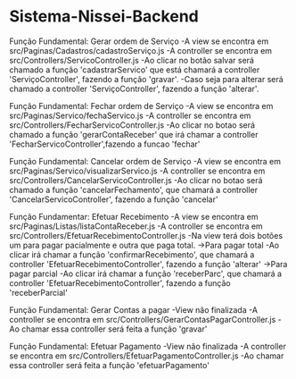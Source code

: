 # Sistema-Nissei-Backend
Função Fundamental: Gerar ordem de Serviço
-A view se encontra em src/Paginas/Cadastros/cadastroServiço.js
-A controller se encontra em src/Controllers/ServicoController.js
-Ao clicar no botão salvar será chamado a função 'cadastrarServico' que está chamará a controller 'ServiçoController', fazendo a função 'gravar'.
-Caso seja para alterar será chamado a controller 'ServiçoController', fazendo a função 'alterar'.

Função Fundamental: Fechar ordem de Serviço
-A view se encontra em src/Paginas/Servico/fechaServico.js
-A controller se encontra em src/Controllers/FecharServicoController.js
-Ao clicar no botao será chamado a função 'gerarContaReceber' que irá chamar a controller 'FecharServicoController',fazendo a funcao 'fechar'

Função Fundamental: Cancelar ordem de Serviço
-A view se encontra em src/Paginas/Servico/visualizarServico.js
-A controller se encontra em src/Controllers/CancelarServicoController.js
-Ao clicar no botao será chamado a função 'cancelarFechamento', que chamará a controller 'CancelarServicoController', fazendo a função 'cancelar'

Função Fundamentar: Efetuar Recebimento
-A view se encontra em src/Paginas/Listas/listaContaReceber.js
-A controller se encontra em src/Controllers/EfetuarRecebimentoController.js
-Na view terá dois botões um para pagar pacialmente e outra que paga total.
->Para pagar total
	-Ao clicar irá chamar a função 'confirmarRecebimento', que chamará a controller 'EfetuarRecebimentoController', fazendo a função 'alterar'
->Para pagar parcial
	-Ao clicar irá chamar a função 'receberParc', que chamará a controller 'EfetuarRecebimentoController', fazendo a função 'receberParcial'

Função Fundamental: Gerar Contas a pagar
-View não finalizada
-A controller se encontra em src/Controllers/GerarContasPagarController.js
-Ao chamar essa controller será feita a função 'gravar'

Função Fundamental: Efetuar Pagamento
-View não finalizada
-A controller se encontra em src/Controllers/EfetuarPagamentoController.js
-Ao chamar essa controller será feita a função 'efetuarPagamento'